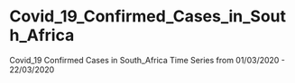 # Covid_19_Confirmed_Cases_in_South_Africa
Covid_19 Confirmed Cases in South_Africa Time Series from 01/03/2020 - 22/03/2020
